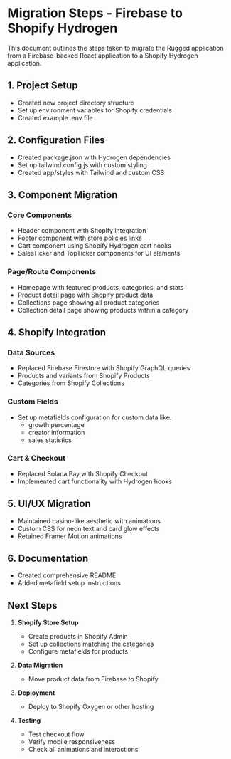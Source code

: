 # Migration Steps - Firebase to Shopify Hydrogen

This document outlines the steps taken to migrate the Rugged application from a Firebase-backed React application to a Shopify Hydrogen application.

## 1. Project Setup

- Created new project directory structure
- Set up environment variables for Shopify credentials
- Created example .env file

## 2. Configuration Files

- Created package.json with Hydrogen dependencies
- Set up tailwind.config.js with custom styling
- Created app/styles with Tailwind and custom CSS

## 3. Component Migration

### Core Components
- Header component with Shopify integration
- Footer component with store policies links
- Cart component using Shopify Hydrogen cart hooks
- SalesTicker and TopTicker components for UI elements

### Page/Route Components
- Homepage with featured products, categories, and stats
- Product detail page with Shopify product data
- Collections page showing all product categories
- Collection detail page showing products within a category

## 4. Shopify Integration

### Data Sources
- Replaced Firebase Firestore with Shopify GraphQL queries
- Products and variants from Shopify Products
- Categories from Shopify Collections

### Custom Fields
- Set up metafields configuration for custom data like:
  - growth percentage
  - creator information
  - sales statistics

### Cart & Checkout
- Replaced Solana Pay with Shopify Checkout
- Implemented cart functionality with Hydrogen hooks

## 5. UI/UX Migration

- Maintained casino-like aesthetic with animations
- Custom CSS for neon text and card glow effects
- Retained Framer Motion animations

## 6. Documentation

- Created comprehensive README
- Added metafield setup instructions

## Next Steps

1. **Shopify Store Setup**
   - Create products in Shopify Admin
   - Set up collections matching the categories
   - Configure metafields for products

2. **Data Migration**
   - Move product data from Firebase to Shopify

3. **Deployment**
   - Deploy to Shopify Oxygen or other hosting

4. **Testing**
   - Test checkout flow
   - Verify mobile responsiveness
   - Check all animations and interactions